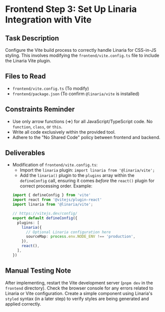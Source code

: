 # Frontend Step 3: Set Up Linaria Integration with Vite

## Task Description
Configure the Vite build process to correctly handle Linaria for CSS-in-JS styling. This involves modifying the `frontend/vite.config.ts` file to include the Linaria Vite plugin.

## Files to Read
*   `frontend/vite.config.ts` (To modify)
*   `frontend/package.json` (To confirm `@linaria/vite` is installed)

## Constraints Reminder
*   Use only arrow functions (=>) for all JavaScript/TypeScript code. No `function`, `class`, or `this`.
*   Write all code exclusively within the provided tool.
*   Adhere to the "No Shared Code" policy between frontend and backend.

## Deliverables
*   Modification of `frontend/vite.config.ts`:
    *   Import the `linaria` plugin: `import linaria from '@linaria/vite';`
    *   Add the `linaria()` plugin to the `plugins` array within the `defineConfig` call, ensuring it comes *before* the `react()` plugin for correct processing order. Example:
      ```typescript
      import { defineConfig } from 'vite'
      import react from '@vitejs/plugin-react'
      import linaria from '@linaria/vite';

      // https://vitejs.dev/config/
      export default defineConfig({
        plugins: [
          linaria({
            // Optional Linaria configuration here
            sourceMap: process.env.NODE_ENV !== 'production',
          }),
          react(),
        ],
      })
      ```

## Manual Testing Note
After implementing, restart the Vite development server (`pnpm dev` in the `frontend` directory). Check the browser console for any errors related to Linaria or Vite configuration. Create a simple component using Linaria's `styled` syntax (in a later step) to verify styles are being generated and applied correctly.